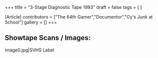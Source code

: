 +++
title = "3-Stage Diagnostic Tape 1993"
draft = false
tags = [ ]

[Article]
contributors = ["The 64th Gamer","Documentor","Cy's Junk at School"]
gallery = []
+++
## Showtape Scans / Images: ##
<gallery>
image0.jpg|SVHS Label
</gallery>